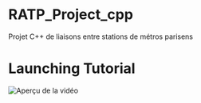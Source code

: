 # RATP_Project_cpp
Projet C++ de liaisons entre stations de métros parisens

# Launching Tutorial 
![Aperçu de la vidéo](Launching_tutorial.gif)
